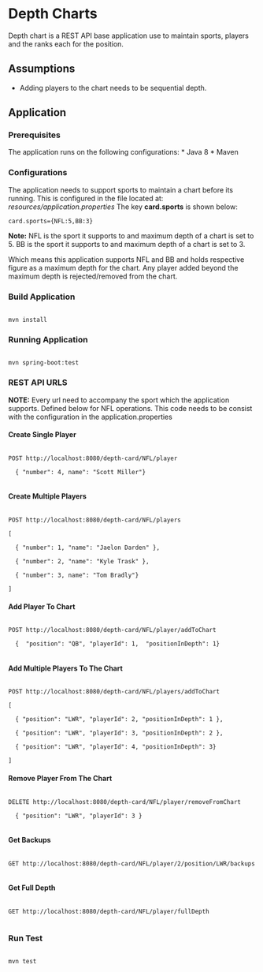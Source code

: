 <h1>Depth Charts</h1>

Depth chart is a REST API base application use to maintain sports, players and the ranks each for the position.
<h2>Assumptions</h2>
<ul>
<li>
 Adding players to the chart needs to be sequential depth.
</li>
</ul>

<h2>Application</h2>

<h3>Prerequisites</h3>
The application runs on the following configurations:
* Java 8
* Maven

<h3>Configurations</h3>
The application needs to support sports to maintain a chart before its running. 
This is configured in the file located at: <i>resources/application.properties</i>
The key <b>card.sports</b> is shown below: </br>

<code>
card.sports={NFL:5,BB:3}
</code>

<b>Note:</b> 
    NFL is the sport it supports to and maximum depth of a chart is set to 5. 
    BB is the sport it supports to and maximum depth of a chart is set to 3. 

Which means this application supports NFL and BB and holds respective figure as a maximum depth for the chart. 
Any player added beyond the maximum depth is rejected/removed from the chart.



<h3>Build Application</h3>
<code>
mvn install
</code>

<h3>Running Application</h3>
<code>
mvn spring-boot:test
</code>

<h3>REST API URLS</h3>
<b>NOTE:</b> Every url need to accompany the sport which the application supports.
Defined below for NFL operations. This code needs to be consist with the configuration in the application.properties

<h4>Create Single Player</h4>
<code>
POST http://localhost:8080/depth-card/NFL/player </br>
&nbsp;&nbsp;{ "number": 4, name": "Scott Miller"}</br>
</code>

<h4>Create Multiple Players</h4>
<code>
POST http://localhost:8080/depth-card/NFL/players </br>
[</br>
&nbsp;&nbsp;{ "number": 1, "name": "Jaelon Darden" }, </br>
&nbsp;&nbsp;{ "number": 2, "name": "Kyle Trask" },</br>
&nbsp;&nbsp;{ "number": 3, name": "Tom Bradly"}</br>
]
</code>

<h4>Add Player To Chart</h4>
<code>
POST http://localhost:8080/depth-card/NFL/player/addToChart </br>
&nbsp;&nbsp;{  "position": "QB", "playerId": 1,  "positionInDepth": 1}</br>
</code>

<h4>Add Multiple Players To The Chart</h4>
<code>
POST http://localhost:8080/depth-card/NFL/players/addToChart </br>
[</br>
&nbsp;&nbsp;{ "position": "LWR", "playerId": 2, "positionInDepth": 1 }, </br>
&nbsp;&nbsp;{ "position": "LWR", "playerId": 3, "positionInDepth": 2 },</br>
&nbsp;&nbsp;{ "position": "LWR", "playerId": 4, "positionInDepth": 3}</br>
]
</code>

<h4>Remove Player From The Chart</h4>
<code>
DELETE http://localhost:8080/depth-card/NFL/player/removeFromChart </br>
&nbsp;&nbsp;{ "position": "LWR", "playerId": 3 } </br>
</code>

<h4>Get Backups</h4>
<code>
GET http://localhost:8080/depth-card/NFL/player/2/position/LWR/backups </br>
</code>

<h4>Get Full Depth</h4>
<code>
GET http://localhost:8080/depth-card/NFL/player/fullDepth </br>
</code>

<h3>Run Test</h3>
<code>
mvn test
</code>
